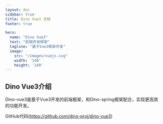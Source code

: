 ```yaml
---
layout: doc
sidebar: true
title: Dino Vue3 文档
footer: true

hero:
  name: "Dino Vue3"
  text: "前端开发框架"
  tagline: "基于Vue3框架开发"
  image:
    src: "/images/vuejs.svg"
    width: '140'
    height: '140'
---
```

<script setup>
import { VPHomeHero } from 'vitepress/theme'
</script>

<VPHomeHero  style="padding-left:0" />

## Dino Vue3介绍
Dino-vue3是基于Vue3开发的前端框架，和Dino-spring框架配合，实现更高效的功能开发。

GitHub代码(https://github.com/dino-proj/dino-vue3)
